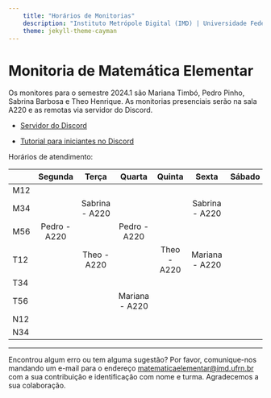 ```yaml
---
    title: "Horários de Monitorias"
    description: "Instituto Metrópole Digital (IMD) | Universidade Federal do Rio Grande do Norte (UFRN)"
    theme: jekyll-theme-cayman
---
```

# Monitoria de Matemática Elementar
Os monitores para o semestre 2024.1 são Mariana Timbó, Pedro Pinho, Sabrina Barbosa e Theo Henrique. As monitorias presenciais serão na sala A220 e as remotas via servidor do Discord.

- [Servidor do Discord](https://discord.gg/CKqCWsv7pT)

- [Tutorial para iniciantes no Discord](materiais/Tutorial_Discord_Matematica_Elementar.pdf)

Horários de atendimento:

|     | Segunda |   Terça  | Quarta |  Quinta  |   Sexta  | Sábado | 
|-----|:-------:|:--------:|:------:|:--------:|:--------:|:------:|
| M12 |         |          |        |          |          |        |
| M34 |         |Sabrina - A220|        |          |Sabrina - A220|        |
| M56 |Pedro - A220|          |Pedro - A220|          |          |        |
| T12 |         |Theo - A220|        |Theo - A220|Mariana - A220|        |
| T34 |         |          |        |          |          |        |
| T56 |         |          |Mariana - A220|          |          |        |
| N12 |         |          |        |          |          |        |
| N34 |         |          |        |          |          |        |

---
Encontrou algum erro ou tem alguma sugestão? Por favor, comunique-nos mandando um e-mail para o endereço [matematicaelementar@imd.ufrn.br](mailto:matematicaelementar@imd.ufrn.br) com a sua contribuição e identificação com nome e turma. Agradecemos a sua colaboração.
